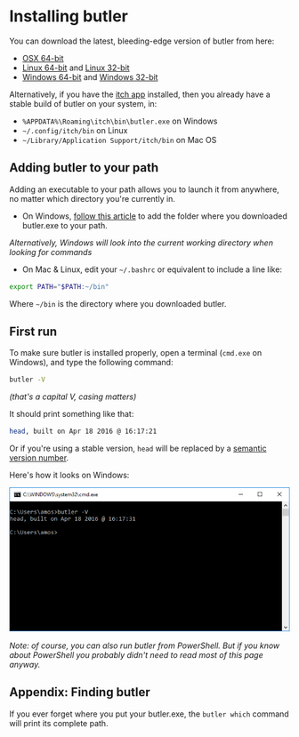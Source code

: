 
# Installing butler

You can download the latest, bleeding-edge version of butler from here:

  - [OSX 64-bit](https://dl.itch.ovh/butler/darwin-amd64/head/butler)
  - [Linux 64-bit](https://dl.itch.ovh/butler/linux-amd64/head/butler) and [Linux 32-bit](https://dl.itch.ovh/butler/linux-386/head/butler)
  - [Windows 64-bit](https://dl.itch.ovh/butler/windows-amd64/head/butler.exe) and [Windows 32-bit](https://dl.itch.ovh/butler/windows-386/head/butler.exe)

Alternatively, if you have the [itch app](https://itch.io/app) installed, then
you already have a stable build of butler on your system, in:

  * `%APPDATA%\Roaming\itch\bin\butler.exe` on Windows
  * `~/.config/itch/bin` on Linux
  * `~/Library/Application Support/itch/bin` on Mac OS

## Adding butler to your path

Adding an executable to your path allows you to launch it from anywhere,
no matter which directory you're currently in.

* On Windows, [follow this article](http://www.howtogeek.com/118594/how-to-edit-your-system-path-for-easy-command-line-access/) to add the folder where you downloaded butler.exe to your path.

*Alternatively, Windows will look into the current working directory when
looking for commands*

* On Mac & Linux, edit your `~/.bashrc` or equivalent to include a line like:

```sh
export PATH="$PATH:~/bin"
```

Where `~/bin` is the directory where you downloaded butler.

## First run

To make sure butler is installed properly, open a terminal (`cmd.exe` on Windows),
and type the following command:

```bash
butler -V
```

*(that's a capital V, casing matters)*

It should print something like that:

```bash
head, built on Apr 18 2016 @ 16:17:21
```

Or if you're using a stable version, `head` will be replaced by a [semantic version
number](http://semver.io/).

Here's how it looks on Windows:

![](images/butler-cmd-exe.png)

*Note: of course, you can also run butler from PowerShell. But if you know
about PowerShell you probably didn't need to read most of this page anyway.*

## Appendix: Finding butler

If you ever forget where you put your butler.exe, the `butler which` command
will print its complete path.

